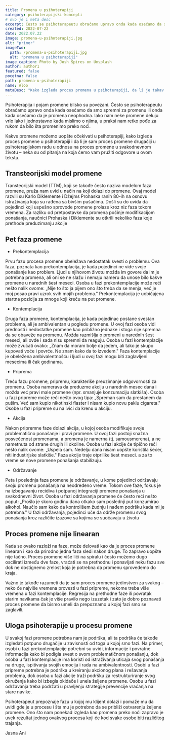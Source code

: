 ```yaml
---
title: Promena u psihoterapiji
category: psihoterapijski-koncepti
# ovo je i meta desc
excerpt: Često se psihoterapeutu obraćamo upravo onda kada osećamo da smo spremni za promenu ili onda kada osećamo da je promena neophodna.
created: 2022-07-22
date: 2022.07.22
image: promena-u-psihoterapiji.jpg
alt: "primer"
imageTwo:
  path: /promena-u-psihoterapiji.jpg
  alt: "promena u psihoterapiji"
image_caption: Photo by Josh Spires on Unsplash
author: author1
featured: false
pocetna: false
path: promena-u-psihoterapiji
name: Aloo
metaDesc: "Kako izgleda proces promena u psihoterapiji, da li je takav proces različit od promene u svakodnevnom životu i koje su faze u procesu promene?"
---
```



Psihoterapija i pojam promene blisko su povezani. Često se psihoterapeutu obraćamo upravo onda kada osećamo da smo spremni za promenu ili onda kada osećamo da je promena neophodna. Iako nam neke promene deluju vrlo lako i jednostavno kada mislimo o njima, u praksi nam retko pođe za rukom da bilo šta promenimo preko noći.

Kakve promene možemo uopšte očekivati u psihoterapiji, kako izgleda proces promene u psihoterapiji i da li je sam proces promene drugačiji u psihoterapijskom radu u odnosu na proces promene u svakodnevnom životu – neka su od pitanja na koja ćemo vam pružiti odgovore u ovom tekstu. 



## Transteorijski model promene

Transteorijski model (TTM), koji se takođe često naziva modelom faza promene, pruža nam uvid u način na koji dolazi do promene. Ovaj model razvili su Karlo Diklemente i Džejms Prohaska ranih 80-ih na osnovu istraživanja koja su rađena sa bivšim pušačima. Došli su do uvida da pojedinci koji uspešno sprovode promene prolaze kroz niz faza tokom vremena. Za razliku od pretpostavke da promena počinje modifikacijom ponašanja, naučnici Prohaska i Diklemente su otkrili nekoliko faza koje prethode preduzimanju akcije

## Pet faza promene

- Prekontemplacija

Prvu fazu procesa promene obeležava nedostatak svesti o problemu. Ova faza, poznata kao prekontemplacija, je kada pojedinci ne vide svoje ponašanje kao problem. Ljudi u njihovom životu možda im govore da im je potrebna promena, ali oni se ne slažu i nemaju nameru da unose bilo kakve promene u narednih šest meseci. Osoba u fazi prekontemplacije može reći nešto nalik ovome: „Nije to što ja pijem ono što treba da se menja, već je moj posao pravi uzrok svih mojih problema.” Prekontemplacija je uobičajena startna pozicija za mnoge koji kreću na put promene.

- Kontemplacija 

Druga faza promene, kontemplacija, je kada pojedinac postane svestan problema, ali je ambivalentan u pogledu promene. U ovoj fazi osoba vidi prednosti i nedostatke promene kao približno jednake i stoga nije spremna da se obaveže na promenu. Možda razmišlja o promeni u narednih šest meseci, ali ovde i sada nisu spremni da reaguju. Osoba u fazi kontemplacije može zvučati ovako: „Znam da moram bolje da jedem, ali tako je skupo kupovati voće i povrće. Ne znam kako da to izvedem." Faza kontemplacije je obeležena ambivalentnošću i ljudi u ovoj fazi mogu biti zaglavljeni mesecima ili čak godinama.

- Priprema

Treću fazu promene, pripremu, karakteriše preuzimanje odgovornosti za promenu. Osoba namerava da preduzme akciju u narednih mesec dana i možda već pravi male promene (npr. smanjuje konzumaciju slatkiša). Osoba u fazi pripreme može reći nešto ovog tipa: „Spreman sam da prestanem da pušim. Već sam kupio nikotinski flaster i nisam kupio novu paklu cigareta." Osobe u fazi pripreme su na ivici da krenu u akciju.

- Akcija 

Nakon pripremne faze dolazi akcija, u kojoj osoba modifikuje svoje problematično ponašanje i pravi promene. U ovoj fazi postoji snažna posvećenost promenama, a promena je namerna (tj. samousmerena), a ne nametnuta od strane drugih ili okoline. Osoba u fazi akcije će tipično reći nešto nalik ovome: „Uspela sam. Nedelju dana nisam uopšte koristila šećer, niti industirjske slatkiše." Faza akcije traje otprilike šest meseci. a za to vreme se nove promene ponašanja stabilizuju.

- Održavanje 

Peta i poslednja faza promene je održavanje, u kome pojedinci održavaju svoju promenu ponašanja na neodređeno vreme. Tokom ove faze, fokus je na izbegavanju recidiva i potpunoj integraciji promene ponašanja u svakodnevni život. Osoba u fazi održavanja promene će često reći nešto poput: „Prošlo je skoro godinu dana otkako sam poslednji put konzumirao alkohol. Naučio sam kako da kontrolišem žudnju i nađem podršku kada mi je potrebna." U fazi održavanja, pojedinci uče da održe promenu svog ponašanja kroz različite izazove sa kojima se suočavaju u životu

## Proces promene nije linearan

Kada se ovako razloži na faze, može delovati kao da je proces promene linearan i kao da prirodno jedna faza sledi nakon druge. To zapravo uopšte nije tačno. Proces promene više liči na spiralu i često možemo dugo oscilirati između dve faze, vraćati se na prethodnu i ponavljati neku fazu sve dok ne dostignemo zrelost koja je potrebna da promenu sprovedemo do kraja. 

Važno je takođe razumeti da je sam proces promene jedinstven za svakog – neko će najviše vremena provesti u fazi pripreme, nekome treba više vremena u fazi kontemplacije. Regresija na prethodne faze ili povratak starim navikama čak je više pravilo nego izuzetak i zato je dobro poznavati proces promene da bismo umeli da prepoznamo u kojoj fazi smo se zaglavili. 

## Uloga psihoterapije u procesu promene

U svakoj fazi promene potrebna nam je podrška, ali ta podrška će takođe izgledati potpuno drugačije u zavisnosti od toga u kojoj smo fazi. Na primer, osobi u fazi prekontemplacije potrebni su uvidi, informacije i povratne informacija kako bi podigla svest o svom problematičnom ponašanju, dok osoba u fazi kontemplacije ima koristi od istraživanja uticaja svog ponašanja na druge, ispitivanja svojih emocija i rada na ambivalentnosti. Osobi u fazi pripreme potrebna je podrška u kreiranju akcionog plana i rešavanja problema, dok osoba u fazi akcije traži podršku za restrukturiranje svog okruženja kako bi izbegla okidače i unela željene promene. Osobu u fazi održavanja treba podržati u pravljenju strategije prevencije vraćanja na stare navike. 

Psihoterapeut prepoznaje fazu u kojoj mu klijent dolazi i pomaže mu da uvidi gde je u procesu i šta mu je potrebno da se približi ostvarenju željene promene. Ono što nam ponekad izgleda kao promena preko noći zapravo je uvek rezultat jednog ovakvog procesa koji će kod svake osobe biti različitog trajanja.

Jasna Ani